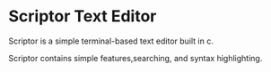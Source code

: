 # Scriptor Text Editor
Scriptor is a simple terminal-based text editor built in c.

Scriptor contains simple features,searching, and syntax highlighting.
